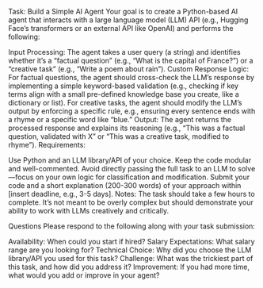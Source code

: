 Task: Build a Simple AI Agent
Your goal is to create a Python-based AI agent that interacts with a large language model (LLM) API (e.g., Hugging Face’s transformers or an external API like OpenAI) and performs the following:

Input Processing: The agent takes a user query (a string) and identifies whether it’s a “factual question” (e.g., “What is the capital of France?”) or a “creative task” (e.g., “Write a poem about rain”).
Custom Response Logic:
For factual questions, the agent should cross-check the LLM’s response by implementing a simple keyword-based validation (e.g., checking if key terms align with a small pre-defined knowledge base you create, like a dictionary or list).
For creative tasks, the agent should modify the LLM’s output by enforcing a specific rule, e.g., ensuring every sentence ends with a rhyme or a specific word like “blue.”
Output: The agent returns the processed response and explains its reasoning (e.g., “This was a factual question, validated with X” or “This was a creative task, modified to rhyme”).
Requirements:

Use Python and an LLM library/API of your choice.
Keep the code modular and well-commented.
Avoid directly passing the full task to an LLM to solve—focus on your own logic for classification and modification.
Submit your code and a short explanation (200-300 words) of your approach within [insert deadline, e.g., 3-5 days].
Notes: The task should take a few hours to complete. It’s not meant to be overly complex but should demonstrate your ability to work with LLMs creatively and critically.

Questions
Please respond to the following along with your task submission:

Availability: When could you start if hired?
Salary Expectations: What salary range are you looking for?
Technical Choice: Why did you choose the LLM library/API you used for this task?
Challenge: What was the trickiest part of this task, and how did you address it?
Improvement: If you had more time, what would you add or improve in your agent?
